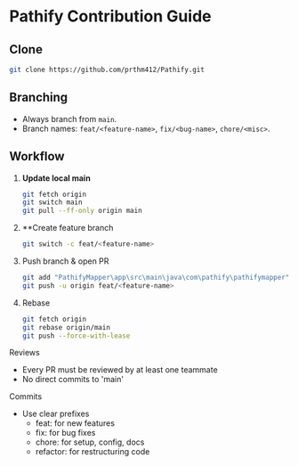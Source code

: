 # Pathify Contribution Guide

## Clone
   ```bash
   git clone https://github.com/prthm412/Pathify.git
   ```

## Branching
- Always branch from `main`.
- Branch names: `feat/<feature-name>`, `fix/<bug-name>`, `chore/<misc>`.

## Workflow
1. **Update local main**
   ```bash
   git fetch origin
   git switch main
   git pull --ff-only origin main

2. **Create feature branch
   ```bash
   git switch -c feat/<feature-name>

3. Push branch & open PR
   ```bash
   git add "PathifyMapper\app\src\main\java\com\pathify\pathifymapper"
   git push -u origin feat/<feature-name>

4. Rebase
   ```bash
   git fetch origin
   git rebase origin/main
   git push --force-with-lease

Reviews
- Every PR must be reviewed by at least one teammate
- No direct commits to 'main'

Commits
- Use clear prefixes
  - feat: for new features
  - fix: for bug fixes
  - chore: for setup, config, docs
  - refactor: for restructuring code

